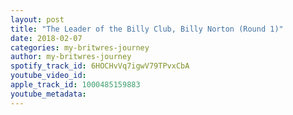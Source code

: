 ```yaml
---
layout: post
title: "The Leader of the Billy Club, Billy Norton (Round 1)"
date: 2018-02-07
categories: my-britwres-journey
author: my-britwres-journey
spotify_track_id: 6HOCHvVq7igwV79TPvxCbA
youtube_video_id: 
apple_track_id: 1000485159883
youtube_metadata: 
---
```

